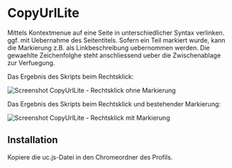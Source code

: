 # CopyUrlLite
Mittels Kontextmenue auf eine Seite in unterschiedlicher Syntax verlinken. ggf. mit Uebernahme des Seitentitels. 
Sofern ein Teil markiert wurde, kann die Markierung z.B. als Linkbeschreibung uebernommen werden. 
Die gewaehlte Zeichenfolghe steht anschliessend ueber die Zwischenablage zur Verfuegung.

Das Ergebnis des Skripts beim Rechtsklick:

![Screenshot CopyUrlLite - Rechtsklick ohne Markierung](https://github.com/ardiman/userChrome.js/raw/master/contexpector/scr_copyurlli_rec.png)

Das Ergebnis des Skripts beim Rechtsklick und bestehender Markierung:

![Screenshot CopyUrlLite - Rechtsklick mit Markierung](https://github.com/ardiman/userChrome.js/raw/master/contexpector/scr_copyurlli_mar.png)

## Installation
Kopiere die uc.js-Datei in den Chromeordner des Profils.


